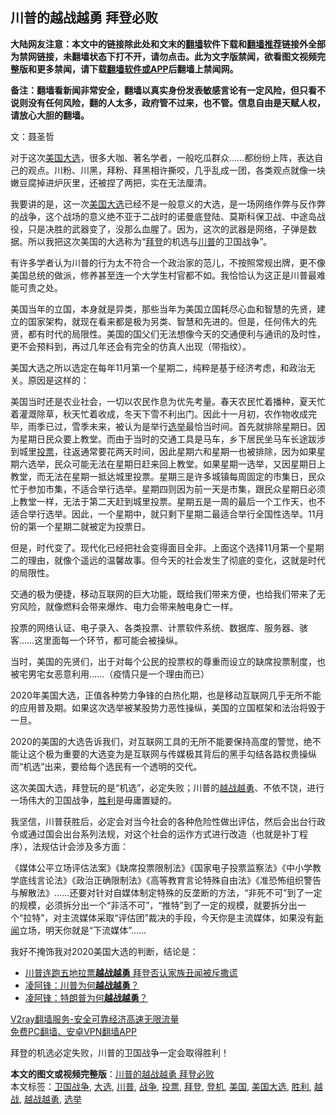  <h2>川普的越战越勇 拜登必败</h2> <p class="notice"><b>大陆网友注意：本文中的链接除此处和文末的<a href="https://github.com/bannedbook/fanqiang" >翻墙</a>软件下载和<a href="https://github.com/killgcd/justmysocks/blob/master/README.md">翻墙推荐</a>链接外全部为禁网链接，未翻墙状态下打不开，请勿点击。此为文字版禁闻，欲看图文视频完整版和更多禁闻，请下载<a href="https://github.com/bannedbook/fanqiang">翻墙软件或APP</a>后翻墙上禁闻网。</p><p>备注：翻墙看新闻非常安全，翻墙以真实身份发表敏感言论有一定风险，但只看不说则没有任何风险，翻的人太多，政府管不过来，也不管。信息自由是天赋人权，请放心大胆的翻墙。</b></p>  <div class="entry"> <p></p> <p></p> <p>文：聂圣哲</p> <p>对于这次<a href="https://www.bannedbook.org/bnews/tag/%e7%be%8e%e5%9b%bd%e5%a4%a7%e9%80%89/" class="st_tag internal_tag" rel="tag" title="标签 美国大选 下的日志">美国大选</a>，很多大咖、著名学者，一般吃瓜群众……都纷纷上阵，表达自己的观点。川粉、川黑，拜粉、拜黑相许撕咬，几乎乱成一团，各类观点就像一块嫩豆腐掉进炉灰里，还被捏了两把，实在无法厘清。</p> <p>我要讲的是，这一次<a href="https://www.bannedbook.org/bnews/tag/%e7%be%8e%e5%9b%bd/" class="st_tag internal_tag" rel="tag" title="标签 美国 下的日志">美国</a><a href="https://www.bannedbook.org/bnews/tag/%e5%a4%a7%e9%80%89/" class="st_tag internal_tag" rel="tag" title="标签 大选 下的日志">大选</a>已经不是一般意义的大选，是一场网络作弊与反作弊的战争，这个战场的意义绝不亚于二战时的诺曼底登陆、莫斯科保卫战、中途岛战役，只是决胜的武器变了，没那么血腥了。因为，这次的武器是网络，子弹是数据。所以我把这次美国的大选称为“<a href="https://www.bannedbook.org/bnews/tag/%e6%8b%9c%e7%99%bb/" class="st_tag internal_tag" rel="tag" title="标签 拜登 下的日志">拜登</a>的机选与<a href="https://www.bannedbook.org/bnews/tag/%e5%b7%9d%e6%99%ae/" class="st_tag internal_tag" rel="tag" title="标签 川普 下的日志">川普</a>的卫国战争”。</p>  <p>有许多学者认为川普的行为太不符合一个政治家的范儿，不按照常规出牌，更不像美国总统的做派，修养甚至连一个大学生村官都不如。我恰恰认为这正是川普最难能可贵之处。</p> <p>美国当年的立国，本身就是异类，那些当年为美国立国耗尽心血和智慧的先贤，建立的国家架构，就现在看来都是极为另类、智慧和先进的。但是，任何伟大的先贤，都有时代的局限性。美国的国父们无法想像今天的交通便利与通讯的及时性，更不会预料到，再过几年还会有完全的仿真人出现（带指纹）。</p> <p>美国大选之所以选定在每年11月第一个星期二，纯粹是基于经济考虑，和政治无关。原因是这样的：</p> <p>美国当时还是农业社会，一切以农民作息为优先考量。春天农民忙着播种，夏天忙着灌溉除草，秋天忙着收成，冬天下雪不利出门。因此十一月初，农作物收成完毕，雨季已过，雪季未来，被认为是举行<a href="https://www.bannedbook.org/bnews/tag/%e9%80%89%e4%b8%be/" class="st_tag internal_tag" rel="tag" title="标签 选举 下的日志">选举</a>最恰当时间。首先就排除星期日。因为星期日民众要上教堂。而由于当时的交通工具是马车，乡下居民坐马车长途跋涉到城里<a href="https://www.bannedbook.org/bnews/tag/%E6%8A%95%E7%A5%A8/" class="st_tag internal_tag" rel="tag" title="标签 投票 下的日志">投票</a>，往返通常要花两天时间，因此星期六和星期一也被排除，因为如果星期六选举，民众可能无法在星期日赶来回上教堂。如果星期一选举，又因星期日上教堂，而无法在星期一抵达城里投票。星期三是许多城镇每周固定的市集日，民众忙于参加市集，不适合举行选举。星期四则因为前一天是市集，跟民众星期日必须上教堂一样，无法于第二天赶到城里投票。星期五是一周的最后一个工作天，也不适合举行选举。因此，一个星期中，就只剩下星期二最适合举行全国性选举。11月份的第一个星期二就被定为投票日。</p> <p>但是，时代变了。现代化已经把社会变得面目全非。上面这个选择11月第一个星期二的理由，就像个遥远的温馨故事。但今天的社会发生了彻底的变化，这就是时代的局限性。</p>  <p>交通的极为便捷，移动互联网的巨大功能，既给我们带来方便，也给我们带来了无穷风险，就像燃料会带来爆炸、电力会带来触电身亡一样。</p> <p>投票的网络认证、电子录入、各类投票、计票软件系统、数据库、服务器、骇客……这里面每一个环节，都可能会被操纵。</p> <p>当时，美国的先贤们，出于对每个公民的投票权的尊重而设立的缺席投票制度，也被宅男宅女恶意利用……（疫情只是一个理由而已）</p> <p>2020年美国大选，正值各种势力争锋的白热化期，也是移动互联网几乎无所不能的应用普及期。如果这次选举被某股势力恶性操纵，美国的立国框架和法治将毁于一旦。</p> <p>2020的美国的大选告诉我们，对互联网工具的无所不能要保持高度的警觉，绝不能让这个极为重要的大选变为是互联网与传媒极其背后的黑手勾结各路权贵操纵而“机选”出来，要给每个选民有一个透明的交代。</p>  <p>这次美国大选，拜登玩的是“机选”，必定失败；川普的<a href="https://www.bannedbook.org/bnews/tag/%E8%B6%8A%E6%88%98%E8%B6%8A%E5%8B%87/" class="st_tag internal_tag" rel="tag" title="标签 越战越勇 下的日志">越战越勇</a>、不依不饶，进行一场伟大的卫国战争，<a href="https://www.bannedbook.org/bnews/tag/%E8%83%9C%E5%88%A9/" class="st_tag internal_tag" rel="tag" title="标签 胜利 下的日志">胜利</a>是毋庸置疑的。</p> <p>我坚信，川普获胜后，必定会对当今社会的各种危险性做出评估，然后会出台行政令或通过国会出台系列法规，对这个社会的运作方式进行改造（也就是补丁程序），法规估计会涉及多方面：</p> <p>《媒体公平立场评估法案》《缺席投票限制法》《国家电子投票监察法》《中小学教学底线言论法》《政治正确限制法》《高等教育言论特殊自由法》《准恐怖组织警告与解散法》……还要对针对自媒体制定特殊的反垄断的方法，“非死不可”到了一定的规模，必须拆分出一个“非活不可”，“推特”到了一定的规模，就要拆分出一个“拉特”，对主流媒体采取“评估团”裁决的手段，今天你是主流媒体，如果没有<span class='wp_keywordlink_affiliate'><a href="https://www.bannedbook.org/" title="新闻">新闻</a></span>立场，明天你就是“下流媒体”……</p> <p>我好不掩饰我对2020美国大选的判断，结论是：</p> <ul class='op-related-articles' title='相关阅读'> <li><a href='https://www.bannedbook.org/bnews/comments/20201026/1420585.html' target='_blank'>川普连跑五地拉票<b>越战越勇</b> 拜登否认家族丑闻被斥撒谎</a></li> <li><a href='https://www.bannedbook.org/bnews/comments/20190307/1093431.html' target='_blank'>凌阿锋：川普为何<b>越战越勇</b>？</a></li> <li><a href='https://www.bannedbook.org/bnews/baitai/20190306/1092385.html' target='_blank'>凌阿锋&#65306;特朗普为何<b>越战越勇</b>&#65311;</a></li> </ul> <p class="texttj"> <a href="https://www.bannedbook.org/forum23/topic22702.html" target="_blank">V2ray翻墙服务-安全可靠经济高速无限流量</a><br/> <a href="https://github.com/bannedbook/fanqiang/wiki/%E7%A6%81%E9%97%BB%E7%BD%91%E5%AE%89%E5%8D%93%E7%BF%BB%E5%A2%99%E6%96%B0%E9%97%BBAPP" target="_blank">免费PC翻墙、安卓VPN翻墙APP</a></p><p>拜登的机选必定失败，川普的卫国战争一定会取得胜利！</p> <a name='sharetosocial'></a>       <div><b>本文的图文或视频完整版</b>：<a href='https://www.bannedbook.org/bnews/cbnews/20201118/1432950.html'>川普的越战越勇 拜登必败</a></div>  </div><!--END ENTRY--> <div class="postfooter"> <div>本文标签：<a href="https://www.bannedbook.org/bnews/tag/%e5%8d%ab%e5%9b%bd%e6%88%98%e4%ba%89/" rel="tag">卫国战争</a>, <a href="https://www.bannedbook.org/bnews/tag/%e5%a4%a7%e9%80%89/" rel="tag">大选</a>, <a href="https://www.bannedbook.org/bnews/tag/%e5%b7%9d%e6%99%ae/" rel="tag">川普</a>, <a href="https://www.bannedbook.org/bnews/tag/%E6%88%98%E4%BA%89/" rel="tag">战争</a>, <a href="https://www.bannedbook.org/bnews/tag/%E6%8A%95%E7%A5%A8/" rel="tag">投票</a>, <a href="https://www.bannedbook.org/bnews/tag/%e6%8b%9c%e7%99%bb/" rel="tag">拜登</a>, <a href="https://www.bannedbook.org/bnews/tag/%E7%99%BB%E6%9C%BA/" rel="tag">登机</a>, <a href="https://www.bannedbook.org/bnews/tag/%e7%be%8e%e5%9b%bd/" rel="tag">美国</a>, <a href="https://www.bannedbook.org/bnews/tag/%e7%be%8e%e5%9b%bd%e5%a4%a7%e9%80%89/" rel="tag">美国大选</a>, <a href="https://www.bannedbook.org/bnews/tag/%E8%83%9C%E5%88%A9/" rel="tag">胜利</a>, <a href="https://www.bannedbook.org/bnews/tag/%e8%b6%8a%e6%88%98/" rel="tag">越战</a>, <a href="https://www.bannedbook.org/bnews/tag/%E8%B6%8A%E6%88%98%E8%B6%8A%E5%8B%87/" rel="tag">越战越勇</a>, <a href="https://www.bannedbook.org/bnews/tag/%e9%80%89%e4%b8%be/" rel="tag">选举</a></div>  </div><!--END POSTFOOTER--> 